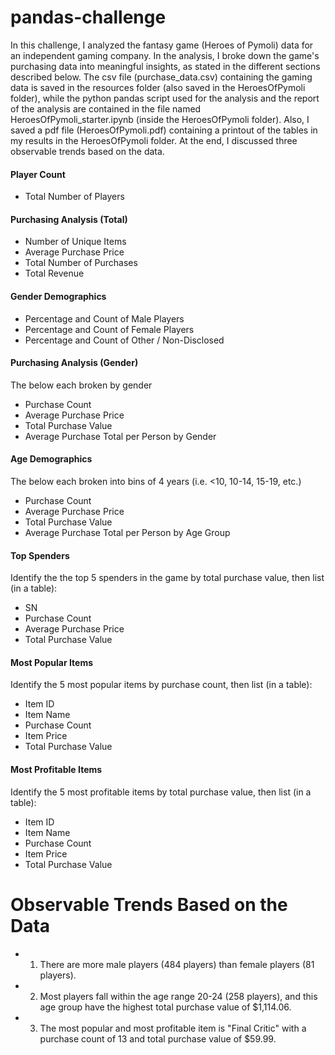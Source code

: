 # pandas-challenge

In this challenge, I analyzed the fantasy game (Heroes of Pymoli) data for an independent gaming company. In the analysis, I broke down the game's purchasing data into meaningful insights, as stated in the different sections described below. The csv file (purchase_data.csv) containing the gaming data is saved in the resources folder (also saved in the HeroesOfPymoli folder), while the python pandas script used for the analysis and the report of the analysis are contained in the file named HeroesOfPymoli_starter.ipynb (inside the HeroesOfPymoli folder). Also, I saved a pdf file (HeroesOfPymoli.pdf) containing a printout of the tables in my results in the HeroesOfPymoli folder. At the end, I discussed three observable trends based on the data.

#### Player Count
  - Total Number of Players

#### Purchasing Analysis (Total)
  - Number of Unique Items
  - Average Purchase Price
  - Total Number of Purchases
  - Total Revenue

#### Gender Demographics 
  - Percentage and Count of Male Players
  - Percentage and Count of Female Players
  - Percentage and Count of Other / Non-Disclosed

#### Purchasing Analysis (Gender) 
The below each broken by gender
  - Purchase Count
  - Average Purchase Price
  - Total Purchase Value
  - Average Purchase Total per Person by Gender

#### Age Demographics 
The below each broken into bins of 4 years (i.e. <10, 10-14, 15-19, etc.)
  - Purchase Count
  - Average Purchase Price
  - Total Purchase Value
  - Average Purchase Total per Person by Age Group

#### Top Spenders
Identify the the top 5 spenders in the game by total purchase value, then list (in a table):
  - SN
  - Purchase Count
  - Average Purchase Price
  - Total Purchase Value

#### Most Popular Items
Identify the 5 most popular items by purchase count, then list (in a table):
  - Item ID
  - Item Name
  - Purchase Count
  - Item Price
  - Total Purchase Value

#### Most Profitable Items
Identify the 5 most profitable items by total purchase value, then list (in a table):
  - Item ID
  - Item Name
  - Purchase Count
  - Item Price
  - Total Purchase Value
  
Observable Trends Based on the Data
===================================
  - 1.  There are more male players (484 players) than female players (81 players).
  - 2.  Most players fall within the age range 20-24 (258 players), and this age group have the highest total purchase value of $1,114.06.
  - 3.  The most popular and most profitable item is "Final Critic"	with a purchase count of 13 and total purchase value of	$59.99.
